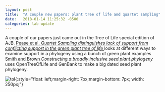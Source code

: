 ```yaml
---
layout: post
title:  "A couple new papers: plant tree of life and quartet sampling"
date:   2018-01-14 11:25:32 -0500
categories: lab update
---
```

A couple of our papers just came out in the Tree of Life special edition of AJB. [Pease et al. *Quartet Sampling distinguishes lack of support from conflicting support in the green plant tree of life* ](http://onlinelibrary.wiley.com/doi/10.1002/ajb2.1016/abstract) looks at different ways to examine support in a phylogeny using a bunch of green plant examples. [Smith and Brown *Constructing a broadly inclusive seed plant phylogeny*](http://onlinelibrary.wiley.com/doi/10.1002/ajb2.1019/abstract) uses OpenTreeOfLife and GenBank to make a big dated seed plant phylogeny.

![tol](http://binarystore.wiley.com/store/10.1002/ajb2.1019/asset/image_n/ajb21019-fig-0002.png?v=1&t=jdnahp50&s=c2e054579c3abc8fb820f9f94b8ff8bf363fb52b){:style="float: left;margin-right: 7px;margin-bottom: 7px; width: 250px;"}
